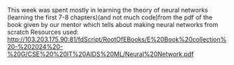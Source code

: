 This week was spent mostly in learning the theory of neural networks (learning the first 7-8 chapters)(and not much code)from the pdf of the book given by our mentor which tells about making neural networks from scratch
Resources used:
http://103.203.175.90:81/fdScript/RootOfEBooks/E%20Book%20collection%20-%202024%20-%20G/CSE%20%20IT%20AIDS%20ML/Neural%20Network.pdf 